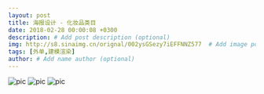 ```yaml
---
layout: post
title: 海报设计 - 化妆品类目
date: 2018-02-28 00:00:08 +0300
description: # Add post description (optional)
img: http://s8.sinaimg.cn/orignal/002ysGSezy7iEFFNNZ577  # Add image post (optional)
tags: [外单,建模渲染] 
author: # Add name author (optional)
---
```



![pic](http://s7.sinaimg.cn/orignal/002ysGSezy7iEFChrCK86)
![pic](http://s16.sinaimg.cn/orignal/002ysGSezy7iEFCkGRN4f)
![pic](http://s9.sinaimg.cn/orignal/002ysGSezy7iEFCqg0Ed8)
